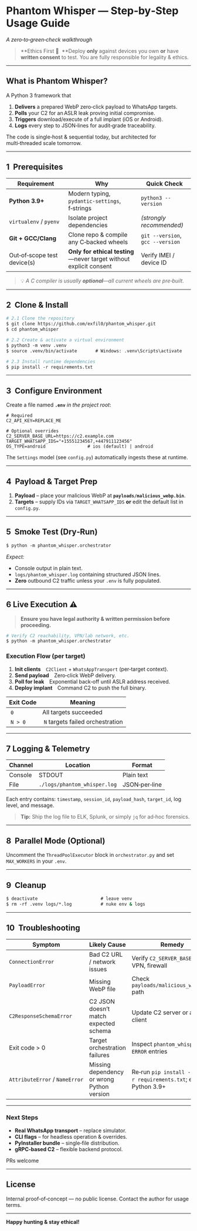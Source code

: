 # Phantom Whisper — Step‑by‑Step Usage Guide

*A zero‑to‑green‑check walkthrough*

> \*\*Ethics First 🚨  \*\*Deploy **only** against devices you own **or** have **written consent** to test. You are fully responsible for legality & ethics.

---

## What is Phantom Whisper?

A Python 3 framework that

1. **Delivers** a prepared WebP zero‑click payload to WhatsApp targets.
2. **Polls** your C2 for an ASLR leak proving initial compromise.
3. **Triggers** download/execute of a full implant (iOS or Android).
4. **Logs** every step to JSON‑lines for audit‑grade traceability.

The code is single‑host & sequential today, but architected for multi‑threaded scale tomorrow.

---

## 1  Prerequisites

| Requirement                 | Why                                                                | Quick Check                      |
| --------------------------- | ------------------------------------------------------------------ | -------------------------------- |
| **Python 3.9+**             | Modern typing, `pydantic‑settings`, f‑strings                      | `python3 --version`              |
| `virtualenv` / `pyenv`      | Isolate project dependencies                                       | *(strongly recommended)*         |
| **Git + GCC/Clang**         | Clone repo & compile any C‑backed wheels                           | `git --version`, `gcc --version` |
| Out‑of‑scope test device(s) | **Only for ethical testing**—never target without explicit consent | Verify IMEI / device ID          |

> 💡 *A C compiler is usually **optional**—all current wheels are pre‑built.*

---

## 2  Clone & Install

```bash
# 2.1 Clone the repository
$ git clone https://github.com/exfil0/phantom_whisper.git
$ cd phantom_whisper

# 2.2 Create & activate a virtual environment
$ python3 -m venv .venv
$ source .venv/bin/activate       # Windows: .venv\Scripts\activate

# 2.3 Install runtime dependencies
$ pip install -r requirements.txt
```

---

## 3  Configure Environment

Create a file named **`.env`** *in the project root*:

```dotenv
# Required
C2_API_KEY=REPLACE_ME

# Optional overrides
C2_SERVER_BASE_URL=https://c2.example.com
TARGET_WHATSAPP_IDS="+15551234567,+447911123456"
OS_TYPE=android                # ios (default) | android
```

The `Settings` model (see `config.py`) automatically ingests these at runtime.

---

## 4  Payload & Target Prep

1. **Payload** – place your malicious WebP at **`payloads/malicious_webp.bin`**.
2. **Targets** – supply IDs via `TARGET_WHATSAPP_IDS` **or** edit the default list in `config.py`.

---

## 5  Smoke Test (Dry‑Run)

```bash
$ python -m phantom_whisper.orchestrator
```

*Expect:*

* Console output in plain text.
* `logs/phantom_whisper.log` containing structured JSON lines.
* **Zero** outbound C2 traffic unless your `.env` is fully populated.

---

## 6 Live Execution ⚠️

> **Ensure you have legal authority & written permission before proceeding.**

```bash
# Verify C2 reachability, VPN/lab network, etc.
$ python -m phantom_whisper.orchestrator
```

### Execution Flow (per target)

1. **Init clients** `C2Client` + `WhatsAppTransport` (per‑target context).
2. **Send payload** Zero‑click WebP delivery.
3. **Poll for leak** Exponential back‑off until ASLR address received.
4. **Deploy implant** Command C2 to push the full binary.

| Exit Code | Meaning                           |
| --------- | --------------------------------- |
|  `0`      | All targets succeeded             |
|  `N > 0`  |  `N` targets failed orchestration |

---

## 7 Logging & Telemetry

| Channel | Location                     | Format        |
| ------- | ---------------------------- | ------------- |
| Console | STDOUT                       | Plain text    |
| File    | `./logs/phantom_whisper.log` | JSON‑per‑line |

Each entry contains: `timestamp`, `session_id`, `payload_hash`, `target_id`, log level, and message.

> **Tip:** Ship the log file to ELK, Splunk, or simply `jq` for ad‑hoc forensics.

---

## 8  Parallel Mode (Optional)

Uncomment the `ThreadPoolExecutor` block in `orchestrator.py` and set `MAX_WORKERS` in your `.env`.

---

## 9  Cleanup

```bash
$ deactivate                        # leave venv
$ rm -rf .venv logs/*.log           # nuke env & logs
```

---

## 10  Troubleshooting

| Symptom                        | Likely Cause                               | Remedy                                                       |
| ------------------------------ | ------------------------------------------ | ------------------------------------------------------------ |
| `ConnectionError`              | Bad C2 URL / network issues                | Verify `C2_SERVER_BASE_URL`, VPN, firewall                   |
| `PayloadError`                 | Missing WebP file                          | Check `payloads/malicious_webp.bin` path                     |
| `C2ResponseSchemaError`        | C2 JSON doesn’t match expected schema      | Update C2 server or adjust client                            |
| Exit code > 0                  | Target orchestration failures              | Inspect `phantom_whisper.log` `ERROR` entries                |
| `AttributeError` / `NameError` | Missing dependency or wrong Python version | Re‑run `pip install -r requirements.txt`; ensure Python 3.9+ |

---

### Next Steps

* **Real WhatsApp transport** – replace simulator.
* **CLI flags** – for headless operation & overrides.
* **PyInstaller bundle** – single‑file distribution.
* **gRPC‑based C2** – flexible backend protocol.

PRs welcome

---

## License
Internal proof‑of‑concept — no public license. Contact the author for usage terms.

---

**Happy hunting & stay ethical!**

